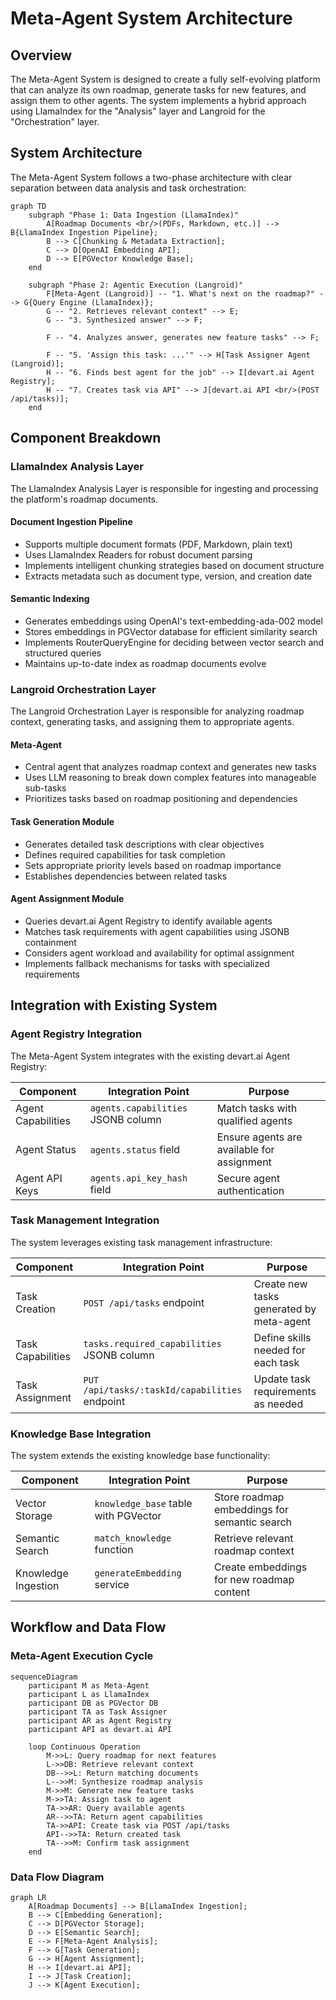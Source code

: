 # Meta-Agent System Architecture

## Overview

The Meta-Agent System is designed to create a fully self-evolving platform that can analyze its own roadmap, generate tasks for new features, and assign them to other agents. The system implements a hybrid approach using LlamaIndex for the "Analysis" layer and Langroid for the "Orchestration" layer.

## System Architecture

The Meta-Agent System follows a two-phase architecture with clear separation between data analysis and task orchestration:

```mermaid
graph TD
    subgraph "Phase 1: Data Ingestion (LlamaIndex)"
        A[Roadmap Documents <br/>(PDFs, Markdown, etc.)] --> B{LlamaIndex Ingestion Pipeline};
        B --> C[Chunking & Metadata Extraction];
        C --> D[OpenAI Embedding API];
        D --> E[PGVector Knowledge Base];
    end

    subgraph "Phase 2: Agentic Execution (Langroid)"
        F[Meta-Agent (Langroid)] -- "1. What's next on the roadmap?" --> G{Query Engine (LlamaIndex)};
        G -- "2. Retrieves relevant context" --> E;
        G -- "3. Synthesized answer" --> F;
        
        F -- "4. Analyzes answer, generates new feature tasks" --> F;
        
        F -- "5. 'Assign this task: ...'" --> H[Task Assigner Agent (Langroid)];
        H -- "6. Finds best agent for the job" --> I[devart.ai Agent Registry];
        H -- "7. Creates task via API" --> J[devart.ai API <br/>(POST /api/tasks)];
    end
```

## Component Breakdown

### LlamaIndex Analysis Layer

The LlamaIndex Analysis Layer is responsible for ingesting and processing the platform's roadmap documents.

#### Document Ingestion Pipeline
- Supports multiple document formats (PDF, Markdown, plain text)
- Uses LlamaIndex Readers for robust document parsing
- Implements intelligent chunking strategies based on document structure
- Extracts metadata such as document type, version, and creation date

#### Semantic Indexing
- Generates embeddings using OpenAI's text-embedding-ada-002 model
- Stores embeddings in PGVector database for efficient similarity search
- Implements RouterQueryEngine for deciding between vector search and structured queries
- Maintains up-to-date index as roadmap documents evolve

### Langroid Orchestration Layer

The Langroid Orchestration Layer is responsible for analyzing roadmap context, generating tasks, and assigning them to appropriate agents.

#### Meta-Agent
- Central agent that analyzes roadmap context and generates new tasks
- Uses LLM reasoning to break down complex features into manageable sub-tasks
- Prioritizes tasks based on roadmap positioning and dependencies

#### Task Generation Module
- Generates detailed task descriptions with clear objectives
- Defines required capabilities for task completion
- Sets appropriate priority levels based on roadmap importance
- Establishes dependencies between related tasks

#### Agent Assignment Module
- Queries devart.ai Agent Registry to identify available agents
- Matches task requirements with agent capabilities using JSONB containment
- Considers agent workload and availability for optimal assignment
- Implements fallback mechanisms for tasks with specialized requirements

## Integration with Existing System

### Agent Registry Integration

The Meta-Agent System integrates with the existing devart.ai Agent Registry:

| Component | Integration Point | Purpose |
|-----------|-------------------|---------|
| Agent Capabilities | `agents.capabilities` JSONB column | Match tasks with qualified agents |
| Agent Status | `agents.status` field | Ensure agents are available for assignment |
| Agent API Keys | `agents.api_key_hash` field | Secure agent authentication |

### Task Management Integration

The system leverages existing task management infrastructure:

| Component | Integration Point | Purpose |
|-----------|-------------------|---------|
| Task Creation | `POST /api/tasks` endpoint | Create new tasks generated by meta-agent |
| Task Capabilities | `tasks.required_capabilities` JSONB column | Define skills needed for each task |
| Task Assignment | `PUT /api/tasks/:taskId/capabilities` endpoint | Update task requirements as needed |

### Knowledge Base Integration

The system extends the existing knowledge base functionality:

| Component | Integration Point | Purpose |
|-----------|-------------------|---------|
| Vector Storage | `knowledge_base` table with PGVector | Store roadmap embeddings for semantic search |
| Semantic Search | `match_knowledge` function | Retrieve relevant roadmap context |
| Knowledge Ingestion | `generateEmbedding` service | Create embeddings for new roadmap content |

## Workflow and Data Flow

### Meta-Agent Execution Cycle

```mermaid
sequenceDiagram
    participant M as Meta-Agent
    participant L as LlamaIndex
    participant DB as PGVector DB
    participant TA as Task Assigner
    participant AR as Agent Registry
    participant API as devart.ai API

    loop Continuous Operation
        M->>L: Query roadmap for next features
        L->>DB: Retrieve relevant context
        DB-->>L: Return matching documents
        L-->>M: Synthesize roadmap analysis
        M->>M: Generate new feature tasks
        M->>TA: Assign task to agent
        TA->>AR: Query available agents
        AR-->>TA: Return agent capabilities
        TA->>API: Create task via POST /api/tasks
        API-->>TA: Return created task
        TA-->>M: Confirm task assignment
    end
```

### Data Flow Diagram

```mermaid
graph LR
    A[Roadmap Documents] --> B[LlamaIndex Ingestion];
    B --> C[Embedding Generation];
    C --> D[PGVector Storage];
    D --> E[Semantic Search];
    E --> F[Meta-Agent Analysis];
    F --> G[Task Generation];
    G --> H[Agent Assignment];
    H --> I[devart.ai API];
    I --> J[Task Creation];
    J --> K[Agent Execution];
```